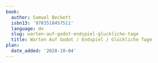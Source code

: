 ```yaml
---
book:
  author: Samuel Beckett
  isbn13: '9783518457511'
  language: de
  slug: warten-auf-godot-endspiel-gluckliche-tage
  title: Warten Auf Godot / Endspiel / Glückliche Tage
plan:
  date_added: '2020-10-04'
---
```

